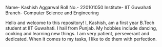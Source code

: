 Name- Kashish Aggarwal
Roll No.- 220101050
Institute- IIT Guwahati
Branch- Computer Science and Engineering


Hello and welcome to this repository!
I, Kashish, am a first year B.Tech student at IIT Guwahati. I hail from Punjab. My hobbies include dancing, cooking and learning new things.
I am very patient, perseverant and dedicated. When it comes to my tasks, I like to do them with perfection.

